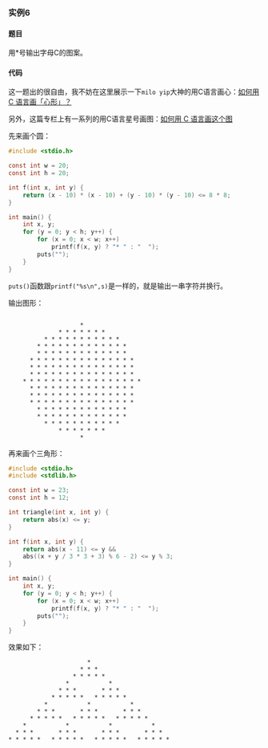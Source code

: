 ### 实例6

#### 题目

用*号输出字母C的图案。

#### 代码

这一题出的很自由，我不妨在这里展示一下`milo yip`大神的用C语言画心：[如何用 C 语言画「心形」？](https://www.zhihu.com/question/20187195)

另外，这篇专栏上有一系列的用C语言星号画图：[如何用 C 语言画这个图](https://zhuanlan.zhihu.com/p/23692828?utm_source=tuicool&utm_medium=referral)

先来画个圆：

```C
#include <stdio.h>

const int w = 20;
const int h = 20;

int f(int x, int y) {
    return (x - 10) * (x - 10) + (y - 10) * (y - 10) <= 8 * 8;
}

int main() {
    int x, y;
    for (y = 0; y < h; y++) {
        for (x = 0; x < w; x++)
            printf(f(x, y) ? "* " : "  ");
        puts("");
    }
}
```

`puts()`函数跟`printf("%s\n",s)`是一样的，就是输出一串字符并换行。

输出图形：

```

                    *                   
              * * * * * * *             
          * * * * * * * * * * *         
        * * * * * * * * * * * * *       
        * * * * * * * * * * * * *       
      * * * * * * * * * * * * * * *     
      * * * * * * * * * * * * * * *     
      * * * * * * * * * * * * * * *     
    * * * * * * * * * * * * * * * * *   
      * * * * * * * * * * * * * * *     
      * * * * * * * * * * * * * * *     
      * * * * * * * * * * * * * * *     
        * * * * * * * * * * * * *       
        * * * * * * * * * * * * *       
          * * * * * * * * * * *         
              * * * * * * *             
                    *                   

```

再来画个三角形：

```C
#include <stdio.h>
#include <stdlib.h>

const int w = 23;
const int h = 12;

int triangle(int x, int y) {
    return abs(x) <= y;
}

int f(int x, int y) {
    return abs(x - 11) <= y &&
    abs((x + y / 3 * 3 + 3) % 6 - 2) <= y % 3;
}

int main() {
    int x, y;
    for (y = 0; y < h; y++) {
        for (x = 0; x < w; x++)
            printf(f(x, y) ? "* " : "  ");
        puts("");
    }
}
```

效果如下：

```
                      *                       
                    * * *                     
                  * * * * *                   
                *           *                 
              * * *       * * *               
            * * * * *   * * * * *             
          *           *           *           
        * * *       * * *       * * *         
      * * * * *   * * * * *   * * * * *       
    *           *           *           *     
  * * *       * * *       * * *       * * *   
* * * * *   * * * * *   * * * * *   * * * * *
```
